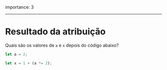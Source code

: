 importance: 3

---

# Resultado da atribuição

Quais são os valores de `a` e `x` depois do código abaixo?

```js
let a = 2;

let x = 1 + (a *= 2);
```
